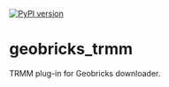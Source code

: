 [![PyPI version](https://badge.fury.io/py/GeobricksTRMM.svg)](http://badge.fury.io/py/GeobricksTRMM)

geobricks_trmm
==============

TRMM plug-in for Geobricks downloader. 
